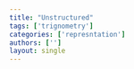 ```yaml
---
title: "Unstructured"
tags: ['trignometry']
categories: ['represntation']
authors: ['']
layout: single
---
```

